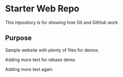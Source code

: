 # Starter Web Repo

This repository is for showing how Git and GitHub work

## Purpose

Sample website with plenty of files for demos

Adding more text for rebase demo

Adding more text again